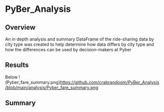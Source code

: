 # PyBer_Analysis


## Overview
An in depth analysis and summary DataFrame of the ride-sharing data by city type was created to help determine how data differs by city type and how the differences can be used by decision-makers at Pyber


## Results
Below
!(Pyber_fare_summary.png)https://github.com/crabrandoom/PyBer_Analysis/blob/main/analysis/Pyber_fare_summary.png


## Summary
